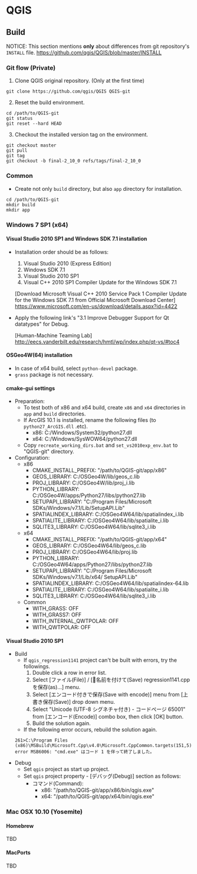 # QGIS

## Build

NOTICE: This section mentions **only** about differences from git repository's
`INSTALL` file.
https://github.com/qgis/QGIS/blob/master/INSTALL

### Git flow (Private)

1. Clone QGIS original repository. (Only at the first time)
```
git clone https://github.com/qgis/QGIS QGIS-git
```

2. Reset the build environment.
```
cd /path/to/QGIS-git
git status
git reset --hard HEAD
```

3. Checkout the installed version tag on the environment.
```
git checkout master
git pull
git tag
git checkout -b final-2_10_0 refs/tags/final-2_10_0
```

### Common

* Create not only `build` directory, but also `app` directory
   for installation.
 ```
 cd /path/to/QGIS-git
 mkdir build
 mkdir app
 ```

### Windows 7 SP1 (x64)

#### Visual Studio 2010 SP1 and Windows SDK 7.1 installation

* Installation order should be as follows:
  1. Visual Studio 2010 (Express Edition)
  2. Windows SDK 7.1
  3. Visual Studio 2010 SP1
  4. Visual C++ 2010 SP1 Compiler Update for the Windows SDK 7.1

  [Download Microsoft Visual C++ 2010 Service Pack 1 Compiler Update
  for the Windows SDK 7.1 from Official Microsoft Download Center]<br>
  https://www.microsoft.com/en-us/download/details.aspx?id=4422

* Apply the following link's "3.1 Improve Debugger Support for Qt datatypes"
for Debug.

  [Human-Machine Teaming Lab]
  http://eecs.vanderbilt.edu/research/hmtl/wp/index.php/qt-vs/#toc4

#### OSGeo4W(64) installation
* In case of x64 build, select `python-devel` package.
* `grass` package is not necessary.

#### cmake-gui settings
* Preparation:
  * To test both of x86 and x64 build, create `x86` and `x64`
  directories in `app` and `build` directories.
  * If ArcGIS 10.1 is installed, rename the following files
  (to `python27_ArcGIS.dll` .etc).
    * x86: C:/Windows/System32/python27.dll
    * x64: C:/Windows/SysWOW64/python27.dll
  * Copy `recreate_working_dirs.bat` and `set_vs2010exp_env.bat` to "QGIS-git" directory.
* Configuration:
  * x86
    * CMAKE_INSTALL_PREFIX: "/path/to/QGIS-git/app/x86"
    * GEOS_LIBRARY: C:/OSGeo4W/lib/geos_c.lib
    * PROJ_LIBRARY: C:/OSGeo4W/lib/proj_i.lib
    * PYTHON_LIBRARY: C:/OSGeo4W/apps/Python27/libs/python27.lib
    * SETUPAPI_LIBRARY: "C:/Program Files/Microsoft SDKs/Windows/v7.1/Lib/SetupAPI.Lib"
    * SPATIALINDEX_LIBRARY: C:/OSGeo4W64/lib/spatialindex_i.lib
    * SPATIALITE_LIBRARY: C:/OSGeo4W64/lib/spatialite_i.lib
    * SQLITE3_LIBRARY: C:/OSGeo4W64/lib/sqlite3_i.lib
  * x64
    * CMAKE_INSTALL_PREFIX: "/path/to/QGIS-git/app/x64"
    * GEOS_LIBRARY: C:/OSGeo4W64/lib/geos_c.lib
    * PROJ_LIBRARY: C:/OSGeo4W64/lib/proj.lib
    * PYTHON_LIBRARY: C:/OSGeo4W64/apps/Python27/libs/python27.lib
    * SETUPAPI_LIBRARY: "C:/Program Files/Microsoft SDKs/Windows/v7.1/Lib/x64/
    SetupAPI.Lib"
    * SPATIALINDEX_LIBRARY: C:/OSGeo4W64/lib/spatialindex-64.lib
    * SPATIALITE_LIBRARY: C:/OSGeo4W64/lib/spatialite_i.lib
    * SQLITE3_LIBRARY: C:/OSGeo4W64/lib/sqlite3_i.lib
  * Common
    * WITH_GRASS: OFF
    * WITH_GRASS7: OFF
    * WITH_INTERNAL_QWTPOLAR: OFF
    * WITH_QWTPOLAR: OFF

#### Visual Studio 2010 SP1
* Build
  * If `qgis_regression1141` project can't be built with errors, try
  the followings.
    1. Double click a row in error list.
    2. Select [ファイル(File)] / [名前を付けて(Save) regression1141.cpp
    を保存(as)...] menu.
    3. Select [エンコード付きで保存(Save with encode)] menu from [上書き保存(Save)]
    drop down menu.
    4. Select "Unicode (UTF-8 シグネチャ付き) - コードページ 65001" from
    [エンコード(Encode)] combo box, then click [OK] button.
    5. Build the solution again.
  * If the following error occurs, rebuild the solution again.
  ```
  261>C:\Program Files (x86)\MSBuild\Microsoft.Cpp\v4.0\Microsoft.CppCommon.targets(151,5): error MSB6006: "cmd.exe" はコード 1 を伴って終了しました。
  ```
* Debug
  * Set `qgis` project as start up project.
  * Set `qgis` project property - [デバッグ(Debug)] section as follows:
    * コマンド(Command):
      * x86: "/path/to/QGIS-git/app/x86/bin/qgis.exe"
      * x64: "/path/to/QGIS-git/app/x64/bin/qgis.exe"

### Mac OSX 10.10 (Yosemite)

#### Homebrew
TBD

#### MacPorts
TBD
